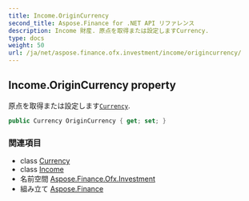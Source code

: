 ```yaml
---
title: Income.OriginCurrency
second_title: Aspose.Finance for .NET API リファレンス
description: Income 財産. 原点を取得または設定しますCurrency.
type: docs
weight: 50
url: /ja/net/aspose.finance.ofx.investment/income/origincurrency/
---
```

## Income.OriginCurrency property

原点を取得または設定します[`Currency`](../currency/).

```csharp
public Currency OriginCurrency { get; set; }
```

### 関連項目

* class [Currency](../../../aspose.finance.ofx/currency/)
* class [Income](../)
* 名前空間 [Aspose.Finance.Ofx.Investment](../../income/)
* 組み立て [Aspose.Finance](../../../)


